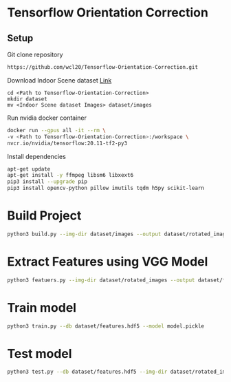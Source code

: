 # Tensorflow Orientation Correction

## Setup

Git clone repository
```bash
https://github.com/wcl20/Tensorflow-Orientation-Correction.git
```
Download Indoor Scene dataset [Link](http://web.mit.edu/torralba/www/indoor.html)
```
cd <Path to Tensorflow-Orientation-Correction>
mkdir dataset
mv <Indoor Scene dataset Images> dataset/images
```
Run nvidia docker container
```bash
docker run --gpus all -it --rm \
-v <Path to Tensorflow-Orientation-Correction>:/workspace \
nvcr.io/nvidia/tensorflow:20.11-tf2-py3
```
Install dependencies
```bash
apt-get update
apt-get install -y ffmpeg libsm6 libxext6
pip3 install --upgrade pip
pip3 install opencv-python pillow imutils tqdm h5py scikit-learn
```

# Build Project 
```bash
python3 build.py --img-dir dataset/images --output dataset/rotated_images
```

# Extract Features using VGG Model
```bash
python3 featuers.py --img-dir dataset/rotated_images --output dataset/features.hdf5
```

# Train model
```bash
python3 train.py --db dataset/features.hdf5 --model model.pickle
```

# Test model
```bash
python3 test.py --db dataset/features.hdf5 --img-dir dataset/rotated_images --model model.pickle
```
